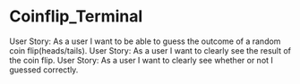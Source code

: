 # Coinflip_Terminal

User Story: As a user I want to be able to guess the outcome of a random coin flip(heads/tails).
User Story: As a user I want to clearly see the result of the coin flip.
User Story: As a user I want to clearly see whether or not I guessed correctly.
